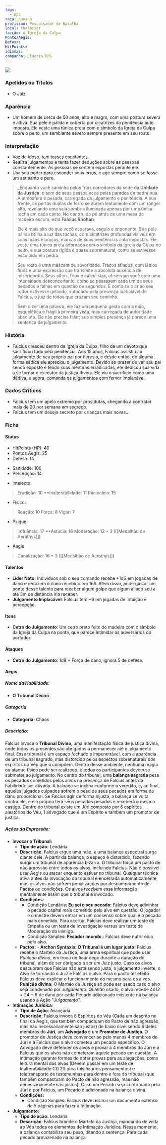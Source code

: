 ```yaml
---
tags:
  - npc
raça: humana
profissao: Pesquisador de Batalha
local: thalassar
facção: A Igreja da Culpa
PontosAegis: 
Defesa: 
HitPoints: 
idiomas: 
campanha: Eldoria RPG
---
```

![](https://i.imgur.com/XPDRQ8o.jpeg)


###  Apelidos ou Títulos
- O Juiz

### Aparência
- Um homem de cerca de 50 anos, alto e magro, com uma postura severa e altiva. Sua pele é pálida e coberta por cicatrizes da penitência auto imposta. Ele veste uma túnica preta com o símbolo da Igreja da Culpa sobre o peito, um semblante severo sempre presente em seu rosto.

### Interpretação
- Voz de idoso, tem tosses constantes.
- Realiza julgamentos e tenta fazer deduções sobre as pessoas constantemente. As pessoas se sentem expostas perante ele. 
- Usa seu poder para esconder seus erros, e age sempre como se fosse um ser santo e puro.

>_Enquanto você caminha pelos frios corredores da sede da **Unidade da Justiça**, o som de seus passos ecoa pelas paredes de pedra nua. A atmosfera é pesada, carregada de julgamento e penitência. À sua frente, as portas duplas de ferro se abrem lentamente com um ranger alto, revelando uma sala sombria iluminada apenas por uma única tocha em cada canto. No centro, de pé atrás de uma mesa de madeira escura, está **Falcius Rhohan**.
>
>Ele é mais alto do que você esperava, esguio e imponente. Sua pele pálida brilha à luz das tochas, com cicatrizes profundas visíveis em suas mãos e braços, marcas de suas penitências auto impostas. Ele veste uma túnica preta adornada com o símbolo da Igreja da Culpa no peito, e sua postura rígida é quase sobrenatural, como se estivesse esculpido em pedra.
>
>Seu rosto é uma máscara de severidade. Traços afiados, com lábios finos e uma expressão que transmite a absoluta ausência de misericórdia. Seus olhos, frios e calculistas, observam você com uma intensidade desconcertante, como se pesassem cada um de seus pecados e falhas em questão de segundos. É como se o ar ao seu redor estivesse gelando, sufocado pela presença inabalável de Falcius, o juiz de todos que cruzam seu caminho.
>
>Sem dizer uma palavra, ele faz um pequeno gesto com a mão, esquelética e frágil à primeira vista, mas carregada de autoridade absoluta. Ele não precisa falar; sua simples presença já parece uma sentença de julgamento.

### História
- Falcius cresceu dentro da Igreja da Culpa, filho de um devoto que sacrificou tudo pela penitência. Aos 15 anos, Falcius assistiu ao julgamento de seu próprio pai por heresia, e desde então, de alguma forma sádica ele apreciou o julgamento. Devido ao prazer de ver seu pai sendo exposto e tendo suas mentiras erradicadas, ele dedicou sua vida a se tornar o executor da justiça divina. Ele viu o sacrifício como uma dádiva, e agora, comanda os julgamentos com fervor implacável.

### Dados Críticos
- Falcius tem um apelo extremo por prostitutas, chegando a contratar mais de 20 por semana em segredo.
- Falcius tem um desejo secreto por crianças mais novas... 

### Ficha

#### Status
 
 - HitPoints (HP): 40
- Pontos Aegis: 25
- Defesa: 14
* Sanidade: 100
* Percepção: 14 

 - Intelecto:
> Erudição: 10
> **Inalterabilidade:  11
> Raciocínio: 15

* Físico:
>Reação: 10
>Força: 8
>Vigor: 7

* Psique:
>Influência: 17
>**Astúcia: 16
>Moderação: 12 + 3 ([[Medalhão de Aerathys]]) 

- Aegis
>Canalização: 16 + 3 ([[Medalhão de Aerathys]]) 

#### Talentos
- **Líder Nato:** Indivíduos sob o seu comando recebe +1d6 em jogadas de dano e reduzem o dano recebido em 1d6. Além disso, pode gastar um ponto desse talento para receber algum golpe que algum aliado seu a até 3m de distância iria receber.
- **Julgamento Implacável**: Falcius tem +6 em jogadas de intuição e percepção.

#### Itens
- **Cetro do Julgamento**: Um cetro preto feito de madeira com o símbolo da Igreja da Culpa na ponta, que parece intimidar os adversários do portador. 

#### Ataques

- **Cetro do Julgamento**: 1d8 + Força de dano, ignora 5 de defesa.

#### Aegis
##### Nome da Habilidade: 
- **O Tribunal Divino**

##### Categoria 
- **Categoria:** Chaos

##### Descrição:
Falcius invoca o **Tribunal Divino**, uma manifestação física de justiça divina, onde todos os presentes são obrigados a permanecer até o julgamento final. Esse tribunal é um espaço fechado e impenetrável, com a aparência de um tribunal sagrado, mas distorcido pelos aspectos sobrenaturais dos espíritos do Véu que o compõem. Dentro desse ambiente, nenhuma magia ou ataque físico pode ser realizado, e todos os participantes devem se submeter ao julgamento. No centro do tribunal, uma **balança sagrada** pesa os pecados cometidos pelos alvos na presença de Falcius antes da habilidade ser ativada. A balança se inclina conforme o veredito, e, ao final, aqueles julgados culpados sofrem o peso de seus pecados em forma de dano proporcional. Se Falcius agir de forma injusta, a balança se volta contra ele, e ele próprio terá seus pecados pesados e receberá o mesmo castigo. Dentro do tribunal existe um Júri composto por 6 espíritos aleatórios do Véu, 1 advogado que é um Espírito e também um promotor de justiça. 

##### Ações da Expressão:

- **Invocar o Tribunal:**
	- **Tipo de ação:** Lendária
	- **Descrição**: Falcius ergue uma mão, e uma balança espectral surge diante dele. A partir da balança, o espaço é distorcido, fazendo surgir um tribunal de aparência bizarra. O tribunal força um pacto de não agressão entre todos os alvos, incluindo Falcius. Não é possível usar Aegis ou atacar enquanto estiver no tribunal. Qualquer técnica ativa antes da invocação do tribunal é encerrada automaticamente, mas os alvos não sofrem penalizações por descumprimento de Pactos ou condições. Os alvos recebem essa informação mentalmente assim que o tribunal é invocado. 
	- **Condições**:
		- Condição Lendária: **Eu sei o seu pecado:** Falcius deve adivinhar o pecado capital mais cometido pelo alvo em questão. O jogador e o mestre devem entrar em um consenso sobre qual é o pecado mais cometido. Para acertar, Falcius deve realizar um teste de Empatia ou um teste de Investigação versus um teste de Moderação do inimigo. 
		- Condição Simples: **Pecador Imundo.**: Falcius deve nutrir ódio pelo alvo.
	- **Pactos:**
			- **Archon Syntaxis: O Tribunal é um lugar justo:** Falcius recebe o Martelo da Justiça, uma arma espiritual que pode usar _Punição divina_, em troca de ficar cego durante a duração do tribunal, além de ser obrigado a ser um Juiz justo. Caso os alvos descubram que Falcius não está sendo justo, o julgamento inverte, o Alvo se tornando o Juiz e Falcius o alvo. Para o pacto ter efeito Falcius deve explicar o funcionamento do mesmo para os alvos. **Punição divina:** O Martelo da Justiça só pode ser usado caso o alvo seja condenado por _Julgamento_. Quando usado, o alvo recebe 4d12 + 24 + 8 de dano por cada Pecado adicionado existente na balança usando a Ação "_Julgamento_".
- **Intimação Jurídica**: 
	- **Tipo de Ação**: Avançada
	- **Descrição**: Falcius invoca 8 Espíritos do Véu (Cada um descrito no final da Aegis, que também compactuam do Pacto de não agressão, mas não necessariamente são justos) de baixo nível sendo 6 deles membros do **Júri**, um **Advogado** e um **Promotor de Justiça**. O promotor de Justiça deve convencer ao pelo menos 4 membros do Júri e a Falcius que o alvo cometeu um pecado específico. O Advogado deve defender os alvos e provar a 4 membros do Júri e a Falcius que os alvos não cometeram aquele pecado em questão. A intimação garante formas de obter provas para as alegações, como leitura mental dos alvos (Devem passar em um teste de Inalterabilidade CD 20 para falsificar os pensamentos) e teletransporte de testemunhas para dentro e fora do tribunal  (que também compactuam do Pacto de não agressão, mas não necessariamente são justos). Caso um Pecado seja confirmado pelo Júri e por Falcius, um Pecado é adicionado na balança divina.  
	- **Condições**:
		- Condição Simples: Falcius deve assinar um documento extenso de 5 páginas para fazer a Intimação. 
- **Julgamento**:
	- **Tipo de ação:** Lendária
	- **Descrição**: Falcius brande o Martelo da Justiça, mandando de volta ao Véu todos os elementos de Intimação Jurídica. Nesse momento, a balança contabiliza seu peso, ditando a sentença. Para cada pecado armazenado na balança 

